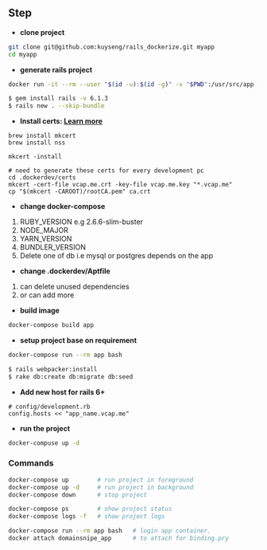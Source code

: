 ## Step
- **clone project**
```sh
git clone git@github.com:kuyseng/rails_dockerize.git myapp
cd myapp
```
- **generate rails project**
```sh
docker run -it --rm --user "$(id -u):$(id -g)" -v "$PWD":/usr/src/app -w /usr/src/app ruby:2.6.6-slim-buster bash

$ gem install rails -v 6.1.3
$ rails new . --skip-bundle
```

- **Install certs: [Learn more](https://mac-blog.org.ua/docker-localhost-ssl/)**
```
brew install mkcert
brew install nss

mkcert -install

# need to generate these certs for every development pc
cd .dockerdev/certs
mkcert -cert-file vcap.me.crt -key-file vcap.me.key "*.vcap.me"
cp "$(mkcert -CAROOT)/rootCA.pem" ca.crt
```

- **change docker-compose**
1. RUBY_VERSION  e.g 2.6.6-slim-buster
2. NODE_MAJOR
3. YARN_VERSION
4. BUNDLER_VERSION
5. Delete one of db i.e mysql or postgres depends on the app

- **change .dockerdev/Aptfile**
1. can delete unused dependencies
2. or can add more

- **build image**
```sh
docker-compose build app
```
- **setup project base on requirement**
```sh
docker-compose run --rm app bash

$ rails webpacker:install
$ rake db:create db:migrate db:seed
```

- **Add new host for rails 6+**
```ssh
# config/development.rb
config.hosts << "app_name.vcap.me"
```

- **run the project**
```sh
docker-compuse up -d
```

### Commands
```sh
docker-compose up        # run project in foreground
docker-compose up -d     # run project in background
docker-compose down      # stop project

docker-compose ps        # show project status
docker-compose logs -f   # show project logs

docker-compose run --rm app bash   # login app container.
docker attach domainsnipe_app      # to attach for binding.pry
```

